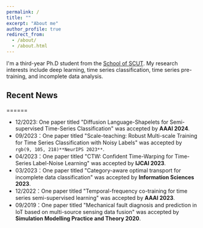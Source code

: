 ```yaml
---
permalink: /
title: ""
excerpt: "About me"
author_profile: true
redirect_from: 
  - /about/
  - /about.html
---
```


I'm a third-year Ph.D student from the [School of SCUT](https://www.scut.edu.cn/). My research interests include deep learning, time series classification, time series pre-training, and incomplete data analysis.

## Recent News
======
* 12/2023: One paper titled "Diffusion Language-Shapelets for Semi-supervised Time-Series Classification" was accepted by __**AAAI 2024**__.
* 09/2023：One paper titled "Scale-teaching: Robust Multi-scale Training for Time Series Classification with Noisy Labels" was accepted by `rgb(9, 105, 218)**NeurIPS 2023**`.
* 04/2023：One paper titled "CTW: Confident Time-Warping for Time-Series Label-Noise Learning" was accepted by __**IJCAI 2023**__.
* 03/2023：One paper titled "Category-aware optimal transport for incomplete data classification" was accepted by __**Information Sciences 2023**__.
* 12/2022：One paper titled "Temporal-frequency co-training for time series semi-supervised learning" was accepted by __**AAAI 2023**__.
* 09/2019：One paper titled "Mechanical fault diagnosis and prediction in IoT based on multi-source sensing data fusion" was accepted by __**Simulation Modelling Practice and Theory 2020**__.

